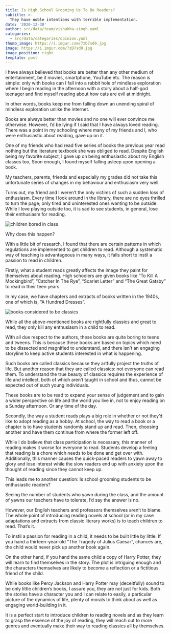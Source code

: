 ```yaml
---
title: Is High School Grooming Us To Be Readers?
subtitle: >-
  They have noble intentions with terrible implementation.
date: '2020-12-30'
author: src/data/team/vishakha-singh.yaml
categories:
  - src/data/categories/opinion.yaml
thumb_image: https://i.imgur.com/7zD7sd0.jpg
image: https://i.imgur.com/7zD7sd0.jpg
image_position: right
template: post
---
```


I have always believed that books are better than any other medium of entertainment, be it movies, smartphone, YouTube etc. The reason is simple: only with books can I fall into a rabbit hole of mindless exploration where I begin reading in the afternoon with a story about a half-god teenager and find myself reading about how cats are evil at midnight. 

In other words, books keep me from falling down an unending spiral of mindless exploration unlike the internet.  

Books are always better than movies and no one will ever convince me otherwise. 
However, I’d be lying if I said that I have always loved reading. There was a point in my schooling where many of my friends and I, who were enthusiastic about reading, gave up on it. 

One of my friends who had read five series of books the previous year read nothing but the literature textbook she was obliged to read. Despite English being my favorite subject, I gave up on being enthusiastic about my English classes too, Soon enough, I found myself falling asleep upon opening a book. 

My teachers, parents, friends and especially my grades did not take this unfortunate series of changes in my behaviour and enthusiasm very well. 

Turns out, my friend and I weren’t the only victims of such a sudden loss of enthusiasm. Every time I look around in the library, there are no eyes thrilled to turn the page; only tired and uninterested ones wanting to be outside. While I love playing outside too, it is sad to see students, in general, lose their enthusiasm for reading. 

![children bored in class](https://i.imgur.com/9e5cUg9.jpg)

Why does this happen? 

With a little bit of research, I found that there are certain patterns in which regulations are implemented to get children to read. Although a systematic way of teaching is advantageous in many ways, it falls short to instil a passion to read in children. 

Firstly, what a student reads greatly affects the image they paint for themselves about reading. High schoolers are given books like “To Kill A Mockingbird”, “Catcher In The Rye”, “Scarlet Letter” and “The Great Gatsby” to read in their teen years.

In my case, we have chapters and extracts of books written in the 1940s, one of which is, “A Hundred Dresses”.

![books considered to be classics](https://i.imgur.com/gmlgQWS.jpg)

While all the above-mentioned books are rightfully classics and great to read, they only kill any enthusiasm in a child to read. 

With all due respect to the authors, these books are quite boring to teens and tweens. This is because these books are based on topics which need to be dissected and magnified to understand, and there isn’t an engaging storyline to keep active students interested in what is happening. 

Such books are called classics because they artfully project the truths of life. But another reason that they are called classics: not everyone can read them. To understand the true beauty of classics requires the experience of life and intellect, both of which aren’t taught in school and thus, cannot be expected out of such young individuals. 

These books are to be read to expand your sense of judgement and to gain a wider perspective on life and the world you live in, not to enjoy reading on a Sunday afternoon. Or any time of the day. 

Secondly, the way a student reads plays a big role in whether or not they’d like to adopt reading as a hobby. At school, the way to read a book or a chapter is to have students randomly stand up and read. Then, choosing another and have them continue from where the former left off. 

While I do believe that class participation is necessary, this manner of reading makes it worse for everyone to read. Students develop a feeling that reading is a chore which needs to be done and get over with. Additionally, this manner causes the quick-paced readers to yawn away to glory and lose interest while the slow readers end up with anxiety upon the thought of reading since they cannot keep up. 

This leads me to another question: Is school grooming students to be enthusiastic readers? 

Seeing the number of students who yawn during the class, and the amount of yawns our teachers have to tolerate, I’d say the answer is no. 

However, our English teachers and professors themselves aren’t to blame. The whole point of introducing reading novels at school (or in my case adaptations and extracts from classic literary works) is to teach children to read. That’s it. 

To instil a passion for reading in a child, it needs to be built little by little. If you hand a thirteen-year-old “The Tragedy of Julius Caesar”, chances are, the child would never pick up another book again. 

On the other hand, if you hand the same child a copy of Harry Potter, they will learn to find themselves in the story. The plot is intriguing enough and the characters themselves are likely to become a reflection or a fictitious friend of the child. 

While books like Percy Jackson and Harry Potter may (deceitfully) sound to be only little children’s books, I assure you, they are not just for kids. Both the stories have a character you and I can relate to easily, a particular picture of the dynamics of life, plenty of morals to think about as well as engaging world-building in it. 

It is a perfect start to introduce children to reading novels and as they learn to grasp the essence of the joy of reading, they will reach out to more genres and eventually make their way to reading classics all by themselves.
